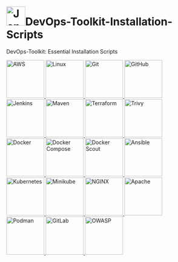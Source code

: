 # <a href="https://www.jenkins.io"><img src="https://cdn-icons-png.flaticon.com/512/6419/6419040.png" alt="Jenkins" width="50"></a>DevOps-Toolkit-Installation-Scripts

DevOps-Toolkit: Essential Installation Scripts

<a href="https://aws.amazon.com">
  <img src="https://www.svgrepo.com/show/376356/aws.svg" alt="AWS" width="100">
</a>
<a href="https://www.kernel.org">
  <img src="https://www.svgrepo.com/show/354004/linux-tux.svg" alt="Linux" width="100">
</a>
<a href="https://git-scm.com">
  <img src="https://www.svgrepo.com/show/452210/git.svg" alt="Git" width="100">
</a>
<a href="https://github.com">
  <img src="https://www.svgrepo.com/show/475654/github-color.svg" alt="GitHub" width="100">
</a>
<a href="https://www.jenkins.io">
  <img src="https://get.jenkins.io/art/jenkins-logo/logo.svg" alt="Jenkins" width="100">
</a>
<a href="https://maven.apache.org">
  <img src="https://www.svgrepo.com/show/354051/maven.svg" alt="Maven" width="100">
</a>
<a href="https://www.terraform.io">
  <img src="https://www.svgrepo.com/show/448253/terraform.svg" alt="Terraform" width="100">
</a>
<a href="https://github.com/tonistiigi/trivy">
  <img src="https://trivy.dev/v0.46/imgs/logo.png" alt="Trivy" width="100">
</a>
<a href="https://www.docker.com">
  <img src="https://www.svgrepo.com/show/303231/docker-logo.svg" alt="Docker" width="100">
</a>
<a href="https://neilkillen.com/wp-content/uploads/2020/03/docker-compose.png">
  <img src="https://neilkillen.com/wp-content/uploads/2020/03/docker-compose.png" alt="Docker Compose" width="100">
</a>
<a href="https://docker.p2hp.com/wp-content/uploads/2023/10/home-hero-scout.png">
  <img src="https://docker.p2hp.com/wp-content/uploads/2023/10/home-hero-scout.png" alt="Docker Scout" width="100">
</a>
<a href="https://www.ansible.com">
  <img src="https://www.svgrepo.com/show/353399/ansible.svg" alt="Ansible" width="100">
</a>
<a href="https://kubernetes.io">
  <img src="https://www.svgrepo.com/show/376331/kubernetes.svg" alt="Kubernetes" width="100">
</a>
<a href="https://minikube.sigs.k8s.io/">
  <img src="https://miro.medium.com/v2/resize:fit:640/format:webp/0*KzqL3xqmXzV5PPjX.png" alt="Minikube" width="100">
</a>
<a href="https://www.svgrepo.com/show/373924/nginx.svg">
  <img src="https://www.svgrepo.com/show/373924/nginx.svg" alt="NGINX" width="100">
</a>
<a href="https://www.apache.org/">
  <img src="https://pluspng.com/img-png/apache-logo-png-apache-logo-asf-apache-software-foundation-http-server-apache-860x265.png" alt="Apache" width="100">
</a>
<a href="https://darumatic.com/media/blog_pics/2020_07/podman.png">
  <img src="https://darumatic.com/media/blog_pics/2020_07/podman.png" alt="Podman" width="100">
</a>
<a href="https://i0.wp.com/leeno.org/wp-content/uploads/2018/06/GitLab_Logo.svg_.png?fit=960%2C887&ssl=1">
  <img src="https://i0.wp.com/leeno.org/wp-content/uploads/2018/06/GitLab_Logo.svg_.png?fit=960%2C887&ssl=1" alt="GitLab" width="100">
</a>
<a href="https://cdn.freelogovectors.net/wp-content/uploads/2021/07/owasp_logo-freelogovectors.net_.png">
  <img src="https://cdn.freelogovectors.net/wp-content/uploads/2021/07/owasp_logo-freelogovectors.net_.png" alt="OWASP" width="100">
</a>


